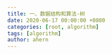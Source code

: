 ```yaml
---
title: 一、数据结构和算法-树
date: 2020-06-17 00:00:00 +0800
categories: [root, algorithm]
tags: [algorithm]
author: ahern
---
```


